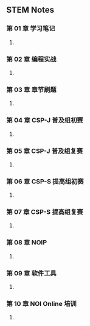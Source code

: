## STEM Notes

### 第 01 章 学习笔记

1. 

### 第 02 章 编程实战
   
1. 

### 第 03 章 章节刷题
   
1. 

### 第 04 章 CSP-J 普及组初赛
   
1. 

### 第 05 章 CSP-J 普及组复赛

1. 

### 第 06 章 CSP-S 提高组初赛
   
1. 

### 第 07 章 CSP-S 提高组复赛
   
1. 

### 第 08 章 NOIP
   
1.  

### 第 09 章  软件工具
    
1.  

### 第 10 章 NOI Online 培训 
    
1.  
